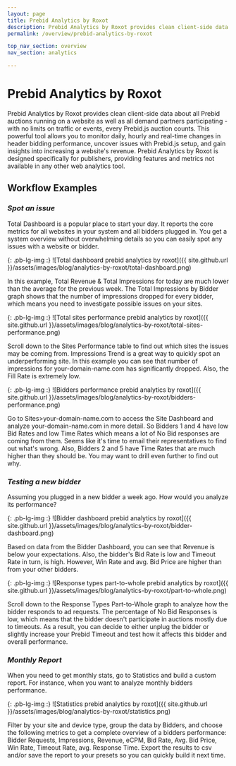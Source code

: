 ```yaml
---
layout: page
title: Prebid Analytics by Roxot
description: Prebid Analytics by Roxot provides clean client-side data about all Prebid auctions running on the website and all demand partners participating.
permalink: /overview/prebid-analytics-by-roxot

top_nav_section: overview
nav_section: analytics

---
```

<div class="bs-docs-section" markdown="1">

# Prebid Analytics by Roxot

Prebid Analytics by Roxot provides clean client-side data about all Prebid auctions running on a website as well as all demand partners participating - with no limits on traffic or events, every Prebid.js auction counts. This powerful tool allows you to monitor daily, hourly and real-time changes in header bidding performance, uncover issues with Prebid.js setup, and gain insights into increasing a website's revenue. Prebid Analytics by Roxot is designed specifically for publishers, providing features and metrics not available in any other web analytics tool.

## Workflow Examples

### *Spot an issue*

Total Dashboard is a popular place to start your day. It reports the core metrics for all websites in your system and all bidders plugged in. You get a system overview without overwhelming details so you can easily spot any issues with a website or bidder.

{: .pb-lg-img :}
![Total dashboard prebid analytics by roxot]({{ site.github.url }}/assets/images/blog/analytics-by-roxot/total-dashboard.png)

In this example, Total Revenue & Total Impressions for today are much lower than the average for the previous week. The Total Impressions by Bidder graph shows that the number of impressions dropped for every bidder, which means you need to investigate possible issues on your sites.

{: .pb-lg-img :}
![Total sites performance prebid analytics by roxot]({{ site.github.url }}/assets/images/blog/analytics-by-roxot/total-sites-performance.png)

Scroll down to the Sites Performance table to find out which sites the issues may be coming from. Impressions Trend is a great way to quickly spot an underperforming site. In this example you can see that number of impressions for your-domain-name.com has significantly dropped. Also, the Fill Rate is extremely low.

{: .pb-lg-img :}
![Bidders performance prebid analytics by roxot]({{ site.github.url }}/assets/images/blog/analytics-by-roxot/bidders-performance.png)

Go to Sites>your-domain-name.com to access the Site Dashboard and analyze your-domain-name.com in more detail. So Bidders 1 and 4 have low Bid Rates and low Time Rates which means a lot of No Bid responses are coming from them. Seems like it's time to email their representatives to find out what's wrong. Also, Bidders 2 and 5 have Time Rates that are much higher than they should be. You may want to drill even further to find out why.

### *Testing a new bidder*

Assuming you plugged in a new bidder a week ago. How would you analyze its performance?

{: .pb-lg-img :}
![Bidder dashboard prebid analytics by roxot]({{ site.github.url }}/assets/images/blog/analytics-by-roxot/bidder-dashboard.png)

Based on data from the Bidder Dashboard, you can see that Revenue is below your expectations. Also, the bidder's Bid Rate is low and Timeout Rate in turn, is high. However, Win Rate and avg. Bid Price are higher than from your other bidders.

{: .pb-lg-img :}
![Response types part-to-whole prebid analytics by roxot]({{ site.github.url }}/assets/images/blog/analytics-by-roxot/part-to-whole.png)

Scroll down to the Response Types Part-to-Whole graph to analyze how the bidder responds to ad requests. The percentage of No Bid Responses is low, which means that the bidder doesn't participate in auctions mostly due to timeouts. As a result, you can decide to either unplug the bidder or slightly increase your Prebid Timeout and test how it affects this bidder and overall performance.

### *Monthly Report*

When you need to get monthly stats, go to Statistics and build a custom report. For instance, when you want to analyze monthly bidders performance.

{: .pb-lg-img :}
![Statistics prebid analytics by roxot]({{ site.github.url }}/assets/images/blog/analytics-by-roxot/statistics.png)

Filter by your site and device type, group the data by Bidders, and choose the following metrics to get a complete overview of a bidders performance: Bidder Requests, Impressions, Revenue, eCPM, Bid Rate, Avg. Bid Price, Win Rate, Timeout Rate, avg. Response Time. Export the results to csv and/or save the report to your presets so you can quickly build it next time.

</div>